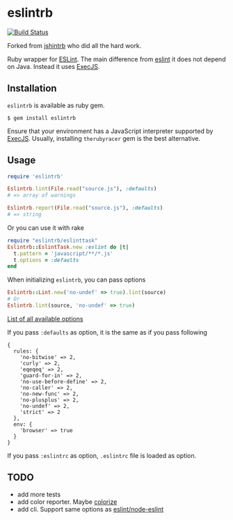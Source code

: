 # eslintrb
[![Build Status](https://secure.travis-ci.org/zendesk/eslintrb.png?branch=master)](http://travis-ci.org/zendesk/eslintrb)

Forked from [jshintrb](https://github.com/stereobooster/jshintrb) who did all the hard work.

Ruby wrapper for [ESLint](https://github.com/eslint/eslint/). The main difference from [eslint](https://github.com/liquid/eslint_on_rails) it does not depend on Java. Instead it uses [ExecJS](https://github.com/sstephenson/execjs).

## Installation

`eslintrb` is available as ruby gem.

    $ gem install eslintrb

Ensure that your environment has a JavaScript interpreter supported by [ExecJS](https://github.com/sstephenson/execjs). Usually, installing `therubyracer` gem is the best alternative.

## Usage

```ruby
require 'eslintrb'

Eslintrb.lint(File.read("source.js"), :defaults)
# => array of warnings

Eslintrb.report(File.read("source.js"), :defaults)
# => string
```

Or you can use it with rake

```ruby
require "eslintrb/eslinttask"
Eslintrb::EslintTask.new :eslint do |t|
  t.pattern = 'javascript/**/*.js'
  t.options = :defaults
end
```

When initializing `eslintrb`, you can pass options

```ruby
Eslintrb::Lint.new('no-undef' => true).lint(source)
# Or
Eslintrb.lint(source, 'no-undef' => true)
```

[List of all available options](http://eslint.org/docs/rules/)

If you pass `:defaults` as option, it is the same as if you pass following

```
{
  rules: {
    'no-bitwise' => 2,
    'curly' => 2,
    'eqeqeq' => 2,
    'guard-for-in' => 2,
    'no-use-before-define' => 2,
    'no-caller' => 2,
    'no-new-func' => 2,
    'no-plusplus' => 2,
    'no-undef' => 2,
    'strict' => 2
  },
  env: {
    'browser' => true
  }
}
```

If you pass `:eslintrc` as option, `.eslintrc` file is loaded as option.

## TODO

 - add more tests
 - add color reporter. Maybe [colorize](https://github.com/fazibear/colorize)
 - add cli. Support same options as [eslint/node-eslint](https://github.com/eslint/node-eslint/blob/master/lib/cli.js) 
